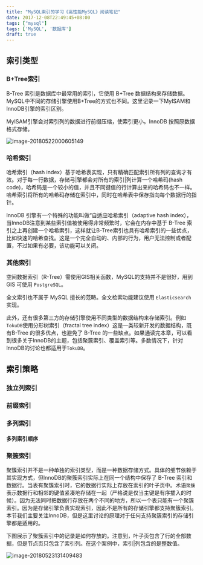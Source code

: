 ```yaml
---
title: "MySQL索引的学习《高性能MySQL》阅读笔记"
date: 2017-12-08T22:49:45+08:00
tags: ["mysql"]
tags: ['MySQL', '数据库']
draft: true
---
```


## 索引类型

### B+Tree索引

B-Tree 索引是数据库中最常用的索引，它使用 B+Tree 数据结构来存储数据。MySQL中不同的存储引擎使用B+Tree的方式也不同。这里记录一下MyISAM和InnoDB引擎的索引区别。

MyISAM引擎会对索引列的数据进行前缀压缩，使索引更小。InnoDB 按照原数据格式存储。

![image-20180522000605149](http://static.wangkaibo.com/FoT4E3bV8vjNucY0u27Q3D9A-EgL)

### 哈希索引

哈希索引（hash index）基于哈希表实现，只有精确匹配索引所有列的查询才有效。对于每一行数据，存储弓|擎都会对所有的索引|列计算一个哈希码(hash code)，哈希码是一个较小的值，并且不同键值的行计算出来的哈希码也不一样。哈希索引将所有的哈希码存储在索引中，同时在哈希表中保存指向每个数据行的指针。

InnoDB 引擎有一个特殊的功能叫做“自适应哈希索引（adaptive hash index），当InnoDB注意到某些索引值被使用得非常频繁时，它会在内存中基于 B-Tree 索引之上再创建一个哈希索引，这样就让B-Tree索引也具有哈希索引的一些优点，比如快速的哈希查找。这是一个完全自动的、内部的行为，用户无法控制或者配置，不过如果有必要，该功能可以关闭。

### 其他索引

空间数据索引（R-Tree）需使用GIS相关函数，MySQL的支持并不是很好，用到 GIS 可使用 `PostgreSQL`。

全文索引也不属于 MySQL 擅长的范畴。全文检索功能建议使用 `Elasticsearch` 实现。

此外，还有很多第三方的存储引擎使用不同类型的数据结构来存储索引。例如`TokuDB`使用分形树索引（fractal tree index）这是一类较新开发的数据结构，既有B-Tree 的很多优点，也避免了 B-Tree 的一些缺点。如果通读完本章，可以看到很多关于InnoDB的主题，包括聚簇索引、覆盖索引等。多数情况下，针对InnoDB的讨论也都适用于`TokuDB`。



## 索引策略

### 独立列索引



### 前缀索引



### 多列索引



#### 多列索引顺序



### 聚簇索引

聚簇索引并不是一种单独的索引类型，而是一种数据存储方式。具体的细节依赖于其实现方式，但InnoDB的聚簇索引实际上在同一个结构中保存了 B-Tree 索引和数据行。当表有聚簇索引时，它的数据行实际上存放在索引的叶子页中。术语`聚簇`表示数据行和相邻的键值紧凑地存储在一起（严格说是仅当主键是有序插入的时候）。因为无法同时把数据行存放在两个不同的地方，所以一个表只能有一个聚簇索引。因为是存储引擎负责实现索引，因此不是所有的存储引擎都支持聚簇索引。本节我们主要关注InnoDB，但是这里讨论的原理对于任何支持聚簇索引的存储引擎都是适用的。



下图展示了聚簇索引中的记录是如何存放的。注意到，叶子页包含了行的全部数据，但是节点页只包含了索引列。在这个案例中，索引|列包含的是整数值。



![image-20180523131409483](http://static.wangkaibo.com/FgdZpg_-mM9_ar1US3eAYPSrUzbx)





